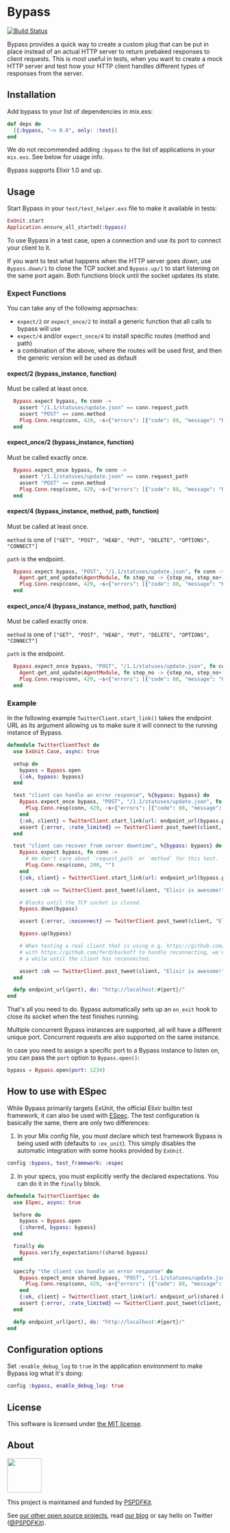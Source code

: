 # Bypass

[![Build Status](https://travis-ci.org/PSPDFKit-labs/bypass.svg?branch=master)](https://travis-ci.org/PSPDFKit-labs/bypass)

Bypass provides a quick way to create a custom plug that can be put in place instead of an actual
HTTP server to return prebaked responses to client requests. This is most useful in tests, when you
want to create a mock HTTP server and test how your HTTP client handles different types of
responses from the server.

## Installation

Add bypass to your list of dependencies in mix.exs:

```elixir
def deps do
  [{:bypass, "~> 0.8", only: :test}]
end
```

We do not recommended adding `:bypass` to the list of applications in your `mix.exs`. See below
for usage info.

Bypass supports Elixir 1.0 and up.


## Usage

Start Bypass in your `test/test_helper.exs` file to make it available in tests:

```elixir
ExUnit.start
Application.ensure_all_started(:bypass)
```

To use Bypass in a test case, open a connection and use its port to connect your client to it.

If you want to test what happens when the HTTP server goes down, use `Bypass.down/1` to close the
TCP socket and `Bypass.up/1` to start listening on the same port again. Both functions block until
the socket updates its state.

### Expect Functions

You can take any of the following approaches:
* `expect/2` or `expect_once/2` to install a generic function that all calls to bypass will use
* `expect/4` and/or `expect_once/4` to install specific routes (method and path)
* a combination of the above, where the routes will be used first, and then the generic version
  will be used as default

#### expect/2 (bypass_instance, function)

Must be called at least once.

```elixir
  Bypass.expect bypass, fn conn ->
    assert "/1.1/statuses/update.json" == conn.request_path
    assert "POST" == conn.method
    Plug.Conn.resp(conn, 429, ~s<{"errors": [{"code": 88, "message": "Rate limit exceeded"}]}>)
  end
```

#### expect_once/2 (bypass_instance, function)

Must be called exactly once.

```elixir
  Bypass.expect_once bypass, fn conn ->
    assert "/1.1/statuses/update.json" == conn.request_path
    assert "POST" == conn.method
    Plug.Conn.resp(conn, 429, ~s<{"errors": [{"code": 88, "message": "Rate limit exceeded"}]}>)
  end
```

#### expect/4 (bypass_instance, method, path, function)

Must be called at least once.

`method` is one of `["GET", "POST", "HEAD", "PUT", "DELETE", "OPTIONS", "CONNECT"]`

`path` is the endpoint.

```elixir
  Bypass.expect bypass, "POST", "/1.1/statuses/update.json", fn conn ->
    Agent.get_and_update(AgentModule, fn step_no -> {step_no, step_no+1} end)
    Plug.Conn.resp(conn, 429, ~s<{"errors": [{"code": 88, "message": "Rate limit exceeded"}]}>)
  end
```

#### expect_once/4 (bypass_instance, method, path, function)

Must be called exactly once.

`method` is one of `["GET", "POST", "HEAD", "PUT", "DELETE", "OPTIONS", "CONNECT"]`

`path` is the endpoint.

```elixir
  Bypass.expect_once bypass, "POST", "/1.1/statuses/update.json", fn conn ->
    Agent.get_and_update(AgentModule, fn step_no -> {step_no, step_no+1} end)
    Plug.Conn.resp(conn, 429, ~s<{"errors": [{"code": 88, "message": "Rate limit exceeded"}]}>)
  end
```

### Example

In the following example `TwitterClient.start_link()` takes the endpoint URL as its argument
allowing us to make sure it will connect to the running instance of Bypass.

```elixir
defmodule TwitterClientTest do
  use ExUnit.Case, async: true

  setup do
    bypass = Bypass.open
    {:ok, bypass: bypass}
  end

  test "client can handle an error response", %{bypass: bypass} do
    Bypass.expect_once bypass, "POST", "/1.1/statuses/update.json", fn conn ->
      Plug.Conn.resp(conn, 429, ~s<{"errors": [{"code": 88, "message": "Rate limit exceeded"}]}>)
    end
    {:ok, client} = TwitterClient.start_link(url: endpoint_url(bypass.port))
    assert {:error, :rate_limited} == TwitterClient.post_tweet(client, "Elixir is awesome!")
  end

  test "client can recover from server downtime", %{bypass: bypass} do
    Bypass.expect bypass, fn conn ->
      # We don't care about `request_path` or `method` for this test.
      Plug.Conn.resp(conn, 200, "")
    end
    {:ok, client} = TwitterClient.start_link(url: endpoint_url(bypass.port))

    assert :ok == TwitterClient.post_tweet(client, "Elixir is awesome!")

    # Blocks until the TCP socket is closed.
    Bypass.down(bypass)

    assert {:error, :noconnect} == TwitterClient.post_tweet(client, "Elixir is awesome!")

    Bypass.up(bypass)

    # When testing a real client that is using e.g. https://github.com/fishcakez/connection
    # with https://github.com/ferd/backoff to handle reconnecting, we'd have to loop for
    # a while until the client has reconnected.

    assert :ok == TwitterClient.post_tweet(client, "Elixir is awesome!")
  end

  defp endpoint_url(port), do: "http://localhost:#{port}/"
end
```

That's all you need to do. Bypass automatically sets up an `on_exit` hook to close its socket when
the test finishes running.

Multiple concurrent Bypass instances are supported, all will have a different unique port.  Concurrent
requests are also supported on the same instance.

In case you need to assign a specific port to a Bypass instance to listen on, you can pass the
`port` option to `Bypass.open()`:

```elixir
bypass = Bypass.open(port: 1234)
```

## How to use with ESpec

While Bypass primarily targets ExUnit, the official Elixir builtin test framework, it can also be used with [ESpec](https://hex.pm/packages/espec). The test configuration is basically the same, there are only two differences:

1. In your Mix config file, you must declare which test framework Bypass is being used with (defaults to `:ex_unit`). This simply disables the automatic integration with some hooks provided by `ExUnit`.

```elixir
config :bypass, test_framework: :espec
```

2. In your specs, you must explicitly verify the declared expectations. You can do it in the `finally` block.

```elixir
defmodule TwitterClientSpec do
  use ESpec, async: true

  before do
    bypass = Bypass.open
    {:shared, bypass: bypass}
  end

  finally do
    Bypass.verify_expectations!(shared.bypass)
  end

  specify "the client can handle an error response" do
    Bypass.expect_once shared.bypass, "POST", "/1.1/statuses/update.json", fn conn ->
      Plug.Conn.resp(conn, 429, ~s<{"errors": [{"code": 88, "message": "Rate limit exceeded"}]}>)
    end
    {:ok, client} = TwitterClient.start_link(url: endpoint_url(shared.bypass.port))
    assert {:error, :rate_limited} == TwitterClient.post_tweet(client, "Elixir is awesome!")
  end

  defp endpoint_url(port), do: "http://localhost:#{port}/"
end
```

## Configuration options

Set `:enable_debug_log` to `true` in the application environment to make Bypass log what it's doing:

```elixir
config :bypass, enable_debug_log: true
```

## License

This software is licensed under [the MIT license](LICENSE).

## About

<a href="https://pspdfkit.com/">
  <img src="https://avatars2.githubusercontent.com/u/1527679?v=3&s=200" height="80" />
</a>

This project is maintained and funded by [PSPDFKit](https://pspdfkit.com/).

See [our other open source projects](https://github.com/PSPDFKit-labs), read [our blog](https://pspdfkit.com/blog/) or say hello on Twitter ([@PSPDFKit](https://twitter.com/pspdfkit)).
